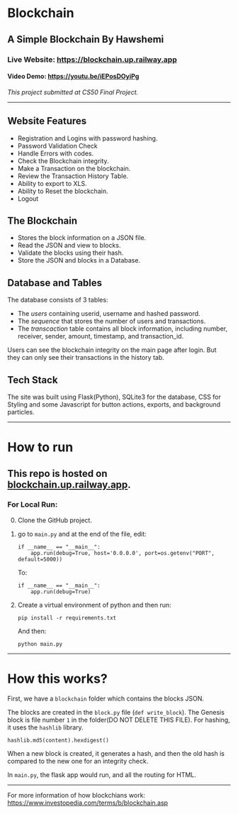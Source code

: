 # **Blockchain**

## **A Simple Blockchain By Hawshemi**
### **Live Website: https://blockchain.up.railway.app**
#### Video Demo: https://youtu.be/iEPosDOyiPg
_This project submitted at CS50 Final Project._


---
## Website Features
- Registration and Logins with password hashing.
- Password Validation Check
- Handle Errors with codes.
- Check the Blockchain integrity.
- Make a Transaction on the blockchain.
- Review the Transaction History Table.
- Ability to export to XLS.
- Ability to Reset the blockchain.
- Logout

## The Blockchain
- Stores the block information on a JSON file.
- Read the JSON and view to blocks.
- Validate the blocks using their hash.
- Store the JSON and blocks in a Database.

## Database and Tables
The database consists of 3 tables:
- The _users_ containing userid, username and hashed password.
- The _sequence_ that stores the number of users and transactions.
- The _transcaction_ table contains all block information, including number, receiver, sender, amount, timestamp, and transaction_id.

Users can see the blockchain integrity on the main page after login. But they can only see their transactions in the history tab.

## Tech Stack
The site was built using Flask(Python), SQLite3 for the database, CSS for Styling and some Javascript for button actions, exports, and background particles.

---
# How to run
## This repo is hosted on [blockchain.up.railway.app](https://blockchain.up.railway.app).

### For Local Run:
0. Clone the GitHub project.

1. go to `main.py` and at the end of the file, edit:

    ```
    if __name__ == "__main__":
        app.run(debug=True, host='0.0.0.0', port=os.getenv("PORT", default=5000))
    ```
    To:

    ```
    if __name__ == "__main__":
        app.run(debug=True)
    ```


2. Create a virtual environment of python and then run:

    ```
    pip install -r requirements.txt
    ```

    And then: 

    ```
    python main.py
    ```

---
# How this works?
First, we have a `blockchain` folder which contains the blocks JSON.

The blocks are created in the `block.py` file (`def write_block`). The Genesis block is file number `1` in the folder(DO NOT DELETE THIS FILE). For hashing, it uses the `hashlib` library. 

`hashlib.md5(content).hexdigest()`

When a new block is created, it generates a hash, and then the old hash is compared to the new one for an integrity check.

In `main.py`, the flask app would run, and all the routing for HTML.

---
For more information of how blockchians work:
https://www.investopedia.com/terms/b/blockchain.asp
